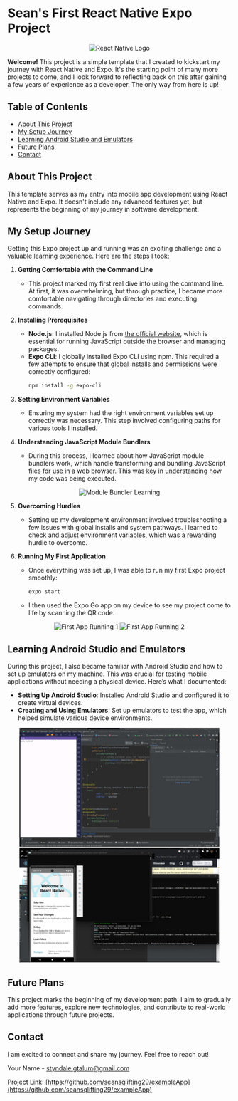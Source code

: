 # Sean's First React Native Expo Project

<p align="center">
  <img src="https://upload.wikimedia.org/wikipedia/commons/a/a7/React-icon.svg" alt="React Native Logo" width="100" height="100">
</p>

**Welcome!** This project is a simple template that I created to kickstart my journey with React Native and Expo. It's the starting point of many more projects to come, and I look forward to reflecting back on this after gaining a few years of experience as a developer. The only way from here is up!

## Table of Contents
- [About This Project](#about-this-project)
- [My Setup Journey](#my-setup-journey)
- [Learning Android Studio and Emulators](#learning-android-studio-and-emulators)
- [Future Plans](#future-plans)
- [Contact](#contact)

## About This Project

This template serves as my entry into mobile app development using React Native and Expo. It doesn't include any advanced features yet, but represents the beginning of my journey in software development.

## My Setup Journey

Getting this Expo project up and running was an exciting challenge and a valuable learning experience. Here are the steps I took:

1. **Getting Comfortable with the Command Line**
    - This project marked my first real dive into using the command line. At first, it was overwhelming, but through practice, I became more comfortable navigating through directories and executing commands.

2. **Installing Prerequisites**
    - **Node.js**: I installed Node.js from [the official website](https://nodejs.org/), which is essential for running JavaScript outside the browser and managing packages.
    - **Expo CLI**: I globally installed Expo CLI using npm. This required a few attempts to ensure that global installs and permissions were correctly configured:
      ```bash
      npm install -g expo-cli
      ```

3. **Setting Environment Variables**
    - Ensuring my system had the right environment variables set up correctly was necessary. This step involved configuring paths for various tools I installed.

4. **Understanding JavaScript Module Bundlers**
    - During this process, I learned about how JavaScript module bundlers work, which handle transforming and bundling JavaScript files for use in a web browser. This was key in understanding how my code was being executed.
    
<p align="center">
  <img src="https://github.com/yourusername/yourrepository/blob/main/images/module-bundler-learning.png" alt="Module Bundler Learning" width="300">
</p>

5. **Overcoming Hurdles**
    - Setting up my development environment involved troubleshooting a few issues with global installs and system pathways. I learned to check and adjust environment variables, which was a rewarding hurdle to overcome.

6. **Running My First Application**
    - Once everything was set up, I was able to run my first Expo project smoothly:
      ```bash
      expo start
      ```
    - I then used the Expo Go app on my device to see my project come to life by scanning the QR code.

<p align="center">
  <img src="https://github.com/yourusername/yourrepository/blob/main/images/first-app-running1.png" alt="First App Running 1" width="300">
  <img src="https://github.com/yourusername/yourrepository/blob/main/images/first-app-running2.png" alt="First App Running 2" width="300">
</p>

## Learning Android Studio and Emulators

During this project, I also became familiar with Android Studio and how to set up emulators on my machine. This was crucial for testing mobile applications without needing a physical device. Here’s what I documented:

- **Setting Up Android Studio**: Installed Android Studio and configured it to create virtual devices.
- **Creating and Using Emulators**: Set up emulators to test the app, which helped simulate various device environments.

<p align="center">
  <img src="https://raw.githubusercontent.com/seansqlifting29/exampleApp/main/reacto/images/WhatsApp%20Image%202023-10-24%20at%2023.19.35_ca53a307.jpg" alt="Android Studio Emulator Setup" width="450">
  <img src="https://github.com/seansqlifting29/exampleApp/blob/main/reacto/images/WhatsApp%20Image%202023-10-25%20at%2018.21.56_0e227dda.jpg" alt="Android Studio Emulator Setup" width="450">
</p>


## Future Plans

This project marks the beginning of my development path. I aim to gradually add more features, explore new technologies, and contribute to real-world applications through future projects.

## Contact

I am excited to connect and share my journey. Feel free to reach out!

Your Name - [styndale.gtalum@gmail.com](mailto:styndale.gtalum@gmail.com)

Project Link: [https://github.com/seansqlifting29/exampleApp](https://github.com/seansqlifting29/exampleApp)




